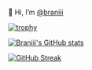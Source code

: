 👋 Hi, I’m [@braniii](https://braniii.github.io/)

[![trophy](https://github-profile-trophy.vercel.app/?username=braniii&margin-w=15&theme=nord&title=Commits,MultiLanguage)](https://github.com/ryo-ma/github-profile-trophy)

[![Braniii's GitHub stats](https://github-readme-stats.vercel.app/api?username=braniii&count_private=true&include_all_commits=true&show_icons=true&theme=graywhite&custom_title=@braniii&hide=stars)](https://github.com/anuraghazra/github-readme-stats)

[![GitHub Streak](https://github-readme-streak-stats.herokuapp.com/?user=braniii)](https://git.io/streak-stats)
